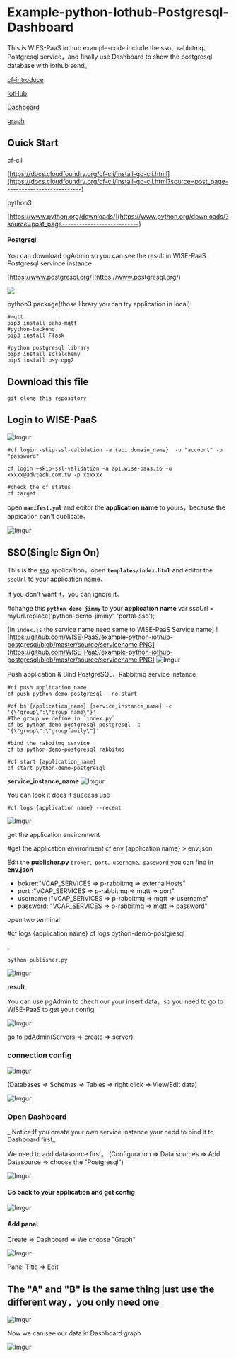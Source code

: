 # Example-python-Iothub-Postgresql-Dashboard

This is WIES-PaaS iothub example-code include the sso、rabbitmq、Postgresql service，and finally use Dashboard to show the postgresql database with iothub send。

[cf-introduce](https://advantech.wistia.com/medias/ll0ov3ce9e)

[IotHub](https://advantech.wistia.com/medias/up3q2vxvn3)

[Dashboard](https://advantech.wistia.com/medias/bpvxpuvnk4)

[graph](https://advantech.wistia.com/medias/hluoy8qdz3)


## Quick Start

cf-cli

[https://docs.cloudfoundry.org/cf-cli/install-go-cli.html](https://docs.cloudfoundry.org/cf-cli/install-go-cli.html?source=post_page---------------------------)

python3

[https://www.python.org/downloads/](https://www.python.org/downloads/?source=post_page---------------------------)

#### Postgrsql

You can download pgAdmin so you can see the result in WISE-PaaS Postgresql servince instance

[https://www.postgresql.org/](https://www.postgresql.org/)

![](https://cdn-images-1.medium.com/max/2000/1*iJwh3dROjmveF8x1rC6zag.png)



python3 package(those library you can try application in local):

    #mqtt
    pip3 install paho-mqtt
    #python-backend
    pip3 install Flask

    #python postgresql library
    pip3 install sqlalchemy
    pip3 install psycopg2

## Download this file

    git clone this repository

## Login to WISE-PaaS

![Imgur](https://i.imgur.com/JNJmxFy.png)

    #cf login -skip-ssl-validation -a {api.domain_name}  -u "account" -p "password"

    cf login –skip-ssl-validation -a api.wise-paas.io -u xxxxx@advtech.com.tw -p xxxxxx

    #check the cf status
    cf target

open **`manifest.yml`** and editor the **application name** to yours，because the appication can't duplicate。

![Imgur](https://i.imgur.com/OQegiAy.png)

## SSO(Single Sign On)

This is the [sso](https://advantech.wistia.com/medias/vay5uug5q6) applicaition，open **`templates/index.html`** and editor the `ssoUrl` to your application name，

If you don't want it，you can ignore it。

#change this **`python-demo-jimmy`** to your **application name**
var ssoUrl = myUrl.replace('python-demo-jimmy', 'portal-sso');

(In `index.js` the service name need same to WISE-PaaS Service name)
![https://github.com/WISE-PaaS/example-python-iothub-postgresql/blob/master/source/servicename.PNG](https://github.com/WISE-PaaS/example-python-iothub-postgresql/blob/master/source/servicename.PNG)
![Imgur](https://i.imgur.com/6777rmg.png)

Push application & Bind PostgreSQL、Rabbitmq service instance

    #cf push application_name
    cf push python-demo-postgresql --no-start

    #cf bs {application_name} {service_instance_name} -c '{\"group\":\"group_name\"}'
    #The group we define in `index.py`
    cf bs python-demo-postgresql postgresql -c '{\"group\":\"groupfamily\"}'

    #bind the rabbitmq service
    cf bs python-demo-postgresql rabbitmq

    #cf start {application_name}
    cf start python-demo-postgresql

**service_instance_name**
![Imgur](https://i.imgur.com/VVMcYO8.png)

You can look it does it sueeess use

    #cf logs {application name} --recent

![Imgur](https://i.imgur.com/2bFpboC.png)

get the application environment

#get the application environment
cf env {application name} > env.json

Edit the **publisher.py** `broker、port、username、password` you can find in **env.json**

- bokrer:"VCAP_SERVICES => p-rabbitmq => externalHosts"
- port :"VCAP_SERVICES => p-rabbitmq => mqtt => port"
- username :"VCAP_SERVICES => p-rabbitmq => mqtt => username"
- password: "VCAP_SERVICES => p-rabbitmq => mqtt => password"

open two terminal

#cf logs {application name}
cf logs python-demo-postgresql

.

    python publisher.py

![Imgur](https://i.imgur.com/eoQC698.png)

**result**

You can use pgAdmin to chech our your insert data，so you need to go to WISE-PaaS to get your config

![Imgur](https://i.imgur.com/RciwrZq.png)

go to pdAdmin(Servers => create => server)

### connection config

![Imgur](https://i.imgur.com/HEb9o42.png)

(Databases => Schemas => Tables => right click => View/Edit data)

![Imgur](https://i.imgur.com/Jbj8u2c.png)

### Open Dashboard

_ Notice:If you create your own service instance your nedd to bind it to Dashboard first_

We need to add datasource first。
(Configuration => Data sources => Add Datasource => choose the "Postgresql")

![Imgur](https://i.imgur.com/L0xB7S5.png)

#### Go back to your application and get config

![Imgur](https://i.imgur.com/88mfQkh.png)

#### Add panel

Create => Dashboard => We choose "Graph"

![Imgur](https://i.imgur.com/MYHUkyz.png)

Panel Title => Edit

## The "A" and "B" is the same thing just use the different way，you only need one

![Imgur](https://i.imgur.com/NYmmksN.png)

Now we can see our data in Dashboard graph

![Imgur](https://i.imgur.com/oiRzAtS.png)
